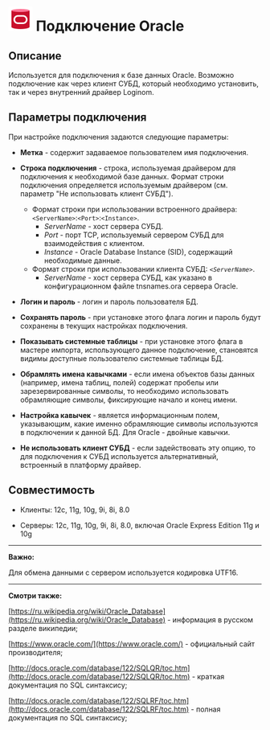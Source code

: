 # ![](../../../media/app/icons/vendors/oracleunidacdbconnection.svg) Подключение Oracle

## Описание

Используется для подключения к базе данных Oracle. Возможно подключение как через клиент СУБД, который необходимо установить, так и через внутренний драйвер Loginom.

## Параметры подключения

При настройке подключения задаются следующие параметры:

* **Метка** - содержит задаваемое пользователем имя подключения.

* **Строка подключения** - строка, используемая драйвером для подключения к необходимой базе данных. Формат строки подключения определяется используемым драйвером (см. параметр "Не использовать клиент СУБД").
  * Формат строки при использовании встроенного драйвера: `<ServerName>`:`<Port>`:`<Instance>`.
    * *ServerName* - хост сервера СУБД.
    * *Port* - порт TCP, используемый сервером СУБД для взаимодействия с клиентом.
    * *Instance* - Oracle Database Instance (SID), содержащий необходимые данные.
  * Формат строки при использовании клиента СУБД: *`<ServerName>`*.
    * *ServerName* - хост сервера СУБД, как указано в конфигурационном файле tnsnames.ora сервера Oracle.

* **Логин и пароль** - логин и пароль пользователя БД.

* **Сохранять пароль** - при установке этого флага логин и пароль будут сохранены в текущих настройках подключения.

* **Показывать системные таблицы** - при установке этого флага в мастере импорта, использующего данное подключение, становятся видимы доступные пользователю системные таблицы БД.

* **Обрамлять имена кавычками** - если имена объектов базы данных (например, имена таблиц, полей) содержат пробелы или зарезервированные символы, то необходимо использовать обрамляющие символы, фиксирующие начало и конец имени.

* **Настройка кавычек** - является информационным полем, указывающим, какие именно обрамляющие символы используются в подключении к данной БД. Для Oracle - двойные кавычки.

* **Не использовать клиент СУБД** - если задействовать эту опцию, то для подключения к СУБД используется альтернативный, встроенный в платформу драйвер.

## Совместимость

* Клиенты: 12c, 11g, 10g, 9i, 8i, 8.0

* Серверы: 12c, 11g, 10g, 9i, 8i, 8.0, включая Oracle Express Edition 11g и 10g

----

**Важно:**

Для обмена данными с сервером используется кодировка UTF16.

----

**Смотри также:**

[https://ru.wikipedia.org/wiki/Oracle_Database](https://ru.wikipedia.org/wiki/Oracle_Database) - информация в русском разделе википедии;

[https://www.oracle.com/](https://www.oracle.com/) - официальный сайт производителя;

[http://docs.oracle.com/database/122/SQLQR/toc.htm](http://docs.oracle.com/database/122/SQLQR/toc.htm) - краткая документация по SQL синтаксису;

[http://docs.oracle.com/database/122/SQLRF/toc.htm](http://docs.oracle.com/database/122/SQLRF/toc.htm) - полная документация по SQL синтаксису;
